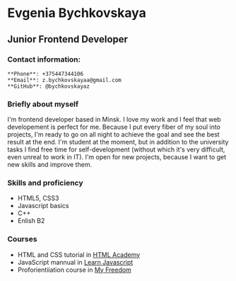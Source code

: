 # Evgenia Bychkovskaya

## Junior Frontend Developer

### Contact information:
```
**Phone**: +375447344106
**Email**: z.bychkovskayaa@gmail.com
**GitHub**: @bychkovskayaz
```

### Briefly about myself
I'm frontend developer based in Minsk. I love my work and I feel that web developement is perfect for me. Because I put every fiber of my soul into projects, I'm ready to go on all night to achieve the goal and see the best result at the end.
I'm student at the moment, but in addition to the university tasks I find free time for self-development (without which it's very difficult, even unreal to work in IT).
I'm open for new projects, because I want to get new skills and improve them.

### Skills and proficiency 
- HTML5, CSS3
- Javascript basics
- C++
- Enlish B2

### Courses
- HTML and CSS tutorial in [HTML Academy](https://htmlacademy.ru/)
- JavaScript mannual in [Learn Javascript](https://learn.javascript.ru/)
- Proforientiiation course in [My Freedom](https://myfreedom.by/)